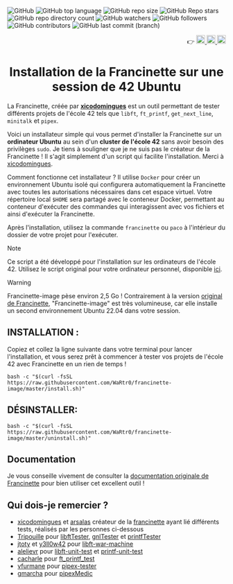 ![GitHub](https://img.shields.io/github/license/WaRtr0/francinette-image) ![GitHub top language](https://img.shields.io/github/languages/top/WaRtr0/francinette-image) ![GitHub repo size](https://img.shields.io/github/repo-size/WaRtr0/francinette-image) ![GitHub Repo stars](https://img.shields.io/github/stars/WaRtr0/francinette-image) ![GitHub repo directory count](https://img.shields.io/github/directory-file-count/WaRtr0/francinette-image) ![GitHub watchers](https://img.shields.io/github/watchers/WaRtr0/francinette-image) ![GitHub followers](https://img.shields.io/github/followers/WaRtr0) ![GitHub contributors](https://img.shields.io/github/contributors/WaRtr0/francinette-image) ![GitHub last commit (branch)](https://img.shields.io/github/last-commit/WaRtr0/francinette-image/master)

<div align="right">
  👉
  <a href="https://github.com/WaRtr0/francinette-image/blob/master/README.md">
    <img height="20px" src="https://github-production-user-asset-6210df.s3.amazonaws.com/25512932/282272296-82e81111-e524-439b-b971-900ce90d0603.png" alt="en">
  </a>
  <a href="https://github.com/WaRtr0/francinette-image/blob/master/README_FR.md">
    <img height="20px" src="https://github-production-user-asset-6210df.s3.amazonaws.com/25512932/282272298-f8be0b14-1175-41e8-9ff9-91eb29c35779.png" alt="fr">
  </a>
  <a href="https://github.com/WaRtr0/francinette-image/blob/master/README_ES.md">
    <img height="20px" src="https://github.com/user-attachments/assets/02babee0-5442-43f3-8062-71b946f3d62f" alt="es">
  </a>
</div>
<h1 align="center">Installation de la Francinette sur <strong>une session de 42 Ubuntu</strong></h1>


La Francinette, créée par **[xicodomingues](https://github.com/xicodomingues)** est un outil permettant de tester différents projets de l'école 42 tels que `libft`, `ft_printf`, `get_next_line`, `minitalk` et `pipex`.

Voici un installateur simple qui vous permet d'installer la Francinette sur un **ordinateur Ubuntu** au sein d'un **cluster de l'école 42** sans avoir besoin des privilèges `sudo`. Je tiens à souligner que je ne suis pas le créateur de la Francinette ! Il s'agit simplement d'un script qui facilite l'installation. Merci à [xicodomingues](https://github.com/xicodomingues).

Comment fonctionne cet installateur ? Il utilise `Docker` pour créer un environnement Ubuntu isolé qui configurera automatiquement la Francinette avec toutes les autorisations nécessaires dans cet espace virtuel. Votre répertoire local `$HOME` sera partagé avec le conteneur Docker, permettant au conteneur d'exécuter des commandes qui interagissent avec vos fichiers et ainsi d'exécuter la Francinette.

Après l'installation, utilisez la commande `francinette` ou `paco` à l'intérieur du dossier de votre projet pour l'exécuter.

> [!note]
> Ce script a été développé pour l'installation sur les ordinateurs de l'école 42. Utilisez le script original pour votre ordinateur personnel, disponible [ici](https://github.com/xicodomingues/francinette/tree/master#readme).

> [!warning]
> Francinette-image pèse environ 2,5 Go !
> Contrairement à la version [original de Francinette](https://github.com/xicodomingues/francinette/tree/master#readme), "Francinette-image" est très volumineuse, car elle installe un second environnement Ubuntu 22.04 dans votre session.

## INSTALLATION :

Copiez et collez la ligne suivante dans votre terminal pour lancer l'installation, et vous serez prêt à commencer à tester vos projets de l'école 42 avec Francinette en un rien de temps !

```shell
bash -c "$(curl -fsSL https://raw.githubusercontent.com/WaRtr0/francinette-image/master/install.sh)"
```

## DÉSINSTALLER:

```shell
bash -c "$(curl -fsSL https://raw.githubusercontent.com/WaRtr0/francinette-image/master/uninstall.sh)"
```

## Documentation

Je vous conseille vivement de consulter la [documentation originale de Francinette](https://github.com/xicodomingues/francinette/tree/master#readme) pour bien utiliser cet excellent outil !

## Qui dois-je remercier ?

* [xicodomingues](https://github.com/xicodomingues) et [arsalas](https://github.com/arsalas) créateur de la [francinette](https://github.com/xicodomingues/francinette) ayant lié différents tests, réalisés par les personnes ci-dessous
* [Tripouille](https://github.com/Tripouille) pour [libftTester](https://github.com/Tripouille/libftTester), [gnlTester](https://github.com/Tripouille/gnlTester) et [printfTester](https://github.com/Tripouille/printfTester)
* [jtoty](https://github.com/jtoty) et [y3ll0w42](https://github.com/y3ll0w42) pour [libft-war-machine](https://github.com/y3ll0w42/libft-war-machine)
* [alelievr](https://github.com/alelievr) pour [libft-unit-test](https://github.com/alelievr/libft-unit-test) et [printf-unit-test](https://github.com/alelievr/printf-unit-test)
* [cacharle](https://github.com/cacharle) pour [ft_printf_test](https://github.com/cacharle/ft_printf_test)
* [vfurmane](https://github.com/vfurmane) pour [pipex-tester](https://github.com/vfurmane/pipex-tester)
* [gmarcha](https://github.com/gmarcha) pour [pipexMedic](https://github.com/gmarcha/pipexMedic)
